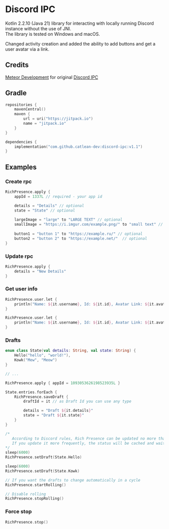 # Discord IPC
Kotlin 2.2.10 (Java 21) library for interacting with locally running Discord instance without the use of JNI.  
The library is tested on Windows and macOS.

Changed activity creation and added the ability to add buttons and get a user avatar via a link.

## Credits 
[Meteor Development](https://github.com/MeteorDevelopment) for original [Discord IPC](https://github.com/MeteorDevelopment/discord-ipc)

## Gradle
```kotlin
repositories {
	mavenCentral()
	maven {
        url = uri("https://jitpack.io")
        name = "jitpack.io"
    }
}

dependencies {
    implementation("com.github.catlean-dev:discord-ipc:v1.1")
}
```

## Examples

### Create rpc

```kotlin
RichPresence.apply {
    appId = 1337L // required - your app id

    details = "Details" // optional
    state = "State" // optional
    
    largeImage = "large" to "LARGE TEXT" // optional
    smallImage = "https://i.imgur.com/example.png/" to "small text" // optional
    
    button1 = "button 1" to "https://example.ru/" // optional
    button2 = "button 2" to "https://example.net/"  // optional
}
```

### Update rpc
```kotlin
RichPresence.apply {
    details = "New Details"
}
```

### Get user info

```kotlin
RichPresence.user.let {
    println("Name: ${it.username}, Id: ${it.id}, Avatar Link: ${it.avatarLink()}")
}

RichPresence.user.let {
    println("Name: ${it.username}, Id: ${it.id}, Avatar Link: ${it.avatarLink(size = 512, forcePng = true)}")
}
```

### Drafts

```kotlin
enum class State(val details: String, val state: String) {
    Hello("hello", "world!"),
    Kowk("Mew", "Meow")
}

// ... 

RichPresence.apply { appId = 1093053626198523935L }

State.entries.forEach {
    RichPresence.saveDraft {
        draftId = it // as Draft Id you can use any type

        details = "Draft ${it.details}"
        state = "Draft ${it.state}"
    }
}

/*
   According to Discord rules, Rich Presence can be updated no more than once every 5-15 seconds.
   If you update it more frequently, the status will be cached and wait for the next event to be sent.
*/
sleep(6000)
RichPresence.setDraft(State.Hello)

sleep(6000)
RichPresence.setDraft(State.Kowk)

// If you want the drafts to change automatically in a cycle
RichPresence.startRolling()

// Disable rolling
RichPresence.stopRolling()
```

### Force stop

```kotlin
RichPresence.stop()
```


